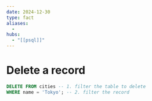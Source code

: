 ```yaml
---
date: 2024-12-30
type: fact
aliases:
  -
hubs:
  - "[[psql]]"
---
```


# Delete a record

```sql
DELETE FROM cities -- 1. filter the table to delete
WHERE name = 'Tokyo'; -- 2. filter the record
```
